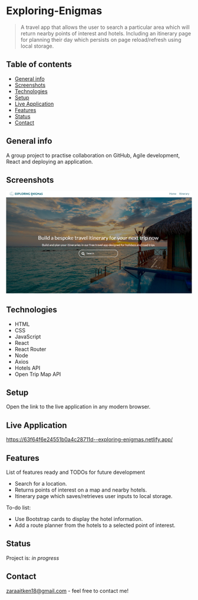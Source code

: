 # Exploring-Enigmas

> A travel app that allows the user to search a particular area which will return nearby points of interest and hotels. Including an itinerary page for planning their day which persists on page reload/refresh using local storage.

## Table of contents

- [General info](#general-info)
- [Screenshots](#screenshots)
- [Technologies](#technologies)
- [Setup](#setup)
- [Live Application](#live-application)
- [Features](#features)
- [Status](#status)
- [Contact](#contact)

## General info

A group project to practise collaboration on GitHub, Agile development, React and deploying an application.

## Screenshots

![Example screenshot](./img/sample-screenshot.png)

## Technologies

- HTML
- CSS
- JavaScript
- React
- React Router
- Node
- Axios
- Hotels API
- Open Trip Map API

## Setup

Open the link to the live application in any modern browser.

## Live Application

https://63f64f6e24551b0a4c28711d--exploring-enigmas.netlify.app/

## Features

List of features ready and TODOs for future development

- Search for a location.
- Returns points of interest on a map and nearby hotels.
- Itinerary page which saves/retrieves user inputs to local storage.

To-do list:

- Use Bootstrap cards to display the hotel information.
- Add a route planner from the hotels to a selected point of interest.

## Status

Project is: _in progress_

## Contact

zaraaitken18@gmail.com - feel free to contact me!
